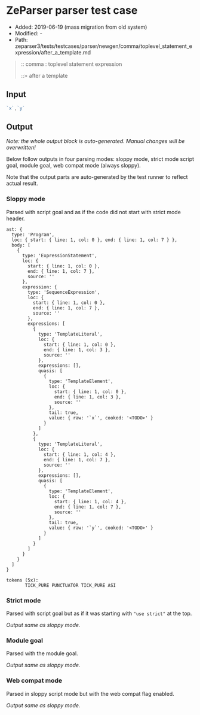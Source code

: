# ZeParser parser test case

- Added: 2019-06-19 (mass migration from old system)
- Modified: -
- Path: zeparser3/tests/testcases/parser/newgen/comma/toplevel_statement_expression/after_a_template.md

> :: comma : toplevel statement expression
>
> ::> after a template

## Input

`````js
`x`,`y`
`````

## Output

_Note: the whole output block is auto-generated. Manual changes will be overwritten!_

Below follow outputs in four parsing modes: sloppy mode, strict mode script goal, module goal, web compat mode (always sloppy).

Note that the output parts are auto-generated by the test runner to reflect actual result.

### Sloppy mode

Parsed with script goal and as if the code did not start with strict mode header.

`````
ast: {
  type: 'Program',
  loc: { start: { line: 1, col: 0 }, end: { line: 1, col: 7 } },
  body: [
    {
      type: 'ExpressionStatement',
      loc: {
        start: { line: 1, col: 0 },
        end: { line: 1, col: 7 },
        source: ''
      },
      expression: {
        type: 'SequenceExpression',
        loc: {
          start: { line: 1, col: 0 },
          end: { line: 1, col: 7 },
          source: ''
        },
        expressions: [
          {
            type: 'TemplateLiteral',
            loc: {
              start: { line: 1, col: 0 },
              end: { line: 1, col: 3 },
              source: ''
            },
            expressions: [],
            quasis: [
              {
                type: 'TemplateElement',
                loc: {
                  start: { line: 1, col: 0 },
                  end: { line: 1, col: 3 },
                  source: ''
                },
                tail: true,
                value: { raw: '`x`', cooked: '<TODO>' }
              }
            ]
          },
          {
            type: 'TemplateLiteral',
            loc: {
              start: { line: 1, col: 4 },
              end: { line: 1, col: 7 },
              source: ''
            },
            expressions: [],
            quasis: [
              {
                type: 'TemplateElement',
                loc: {
                  start: { line: 1, col: 4 },
                  end: { line: 1, col: 7 },
                  source: ''
                },
                tail: true,
                value: { raw: '`y`', cooked: '<TODO>' }
              }
            ]
          }
        ]
      }
    }
  ]
}

tokens (5x):
       TICK_PURE PUNCTUATOR TICK_PURE ASI
`````

### Strict mode

Parsed with script goal but as if it was starting with `"use strict"` at the top.

_Output same as sloppy mode._

### Module goal

Parsed with the module goal.

_Output same as sloppy mode._

### Web compat mode

Parsed in sloppy script mode but with the web compat flag enabled.

_Output same as sloppy mode._
